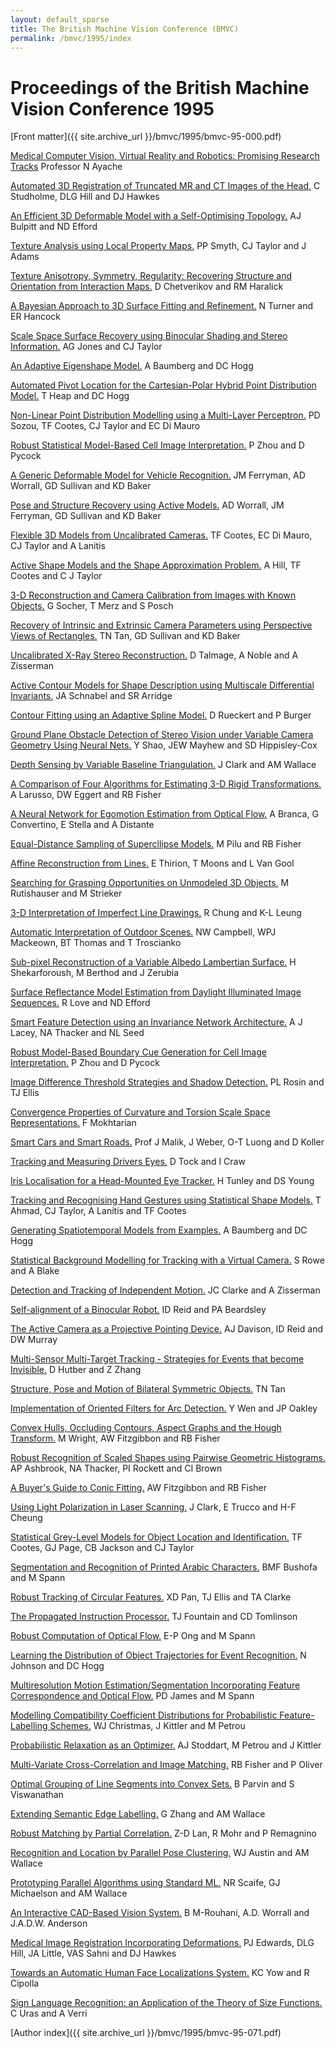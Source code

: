 ```yaml
---
layout: default_sparse
title: The British Machine Vision Conference (BMVC)
permalink: /bmvc/1995/index
---
```


# Proceedings of the British Machine Vision Conference 1995

[Front matter]({{ site.archive_url }}/bmvc/1995/bmvc-95-000.pdf)

[Medical Computer Vision, Virtual Reality and Robotics: Promising Research Tracks](bmvc-95-001.html)
Professor N Ayache

[Automated 3D Registration of Truncated MR and CT Images of the Head.](bmvc-95-002.html)
C Studholme, DLG Hill and DJ Hawkes

[An Efficient 3D Deformable Model with a Self-Optimising Topology.](bmvc-95-003.html)
AJ Bulpitt and ND Efford

[Texture Analysis using Local Property Maps.](bmvc-95-004.html)
PP Smyth, CJ Taylor and J Adams

[Texture Anisotropy, Symmetry, Regularity: Recovering Structure and Orientation from Interaction Maps.](bmvc-95-005.html)
D Chetverikov and RM Haralick

[A Bayesian Approach to 3D Surface Fitting and Refinement.](bmvc-95-006.html)
N Turner and ER Hancock

[Scale Space Surface Recovery using Binocular Shading and Stereo Information.](bmvc-95-007.html)
AG Jones and CJ Taylor

[An Adaptive Eigenshape Model.](bmvc-95-008.html)
A Baumberg and DC Hogg

[Automated Pivot Location for the Cartesian-Polar Hybrid Point Distribution Model.](bmvc-95-009.html)
T Heap and DC Hogg

[Non-Linear Point Distribution Modelling using a Multi-Layer Perceptron.](bmvc-95-010.html)
PD Sozou, TF Cootes, CJ Taylor and EC Di Mauro

[Robust Statistical Model-Based Cell Image Interpretation.](bmvc-95-011.html)
P Zhou and D Pycock

[A Generic Deformable Model for Vehicle Recognition.](bmvc-95-012.html)
JM Ferryman, AD Worrall, GD Sullivan and KD Baker

[Pose and Structure Recovery using Active Models.](bmvc-95-013.html)
AD Worrall, JM Ferryman, GD Sullivan and KD Baker

[Flexible 3D Models from Uncalibrated Cameras.](bmvc-95-014.html)
TF Cootes, EC Di Mauro, CJ Taylor and A Lanitis

[Active Shape Models and the Shape Approximation Problem.](bmvc-95-015.html)
A Hill, TF Cootes and C J Taylor

[3-D Reconstruction and Camera Calibration from Images with Known Objects.](bmvc-95-016.html)
G Socher, T Merz and S Posch

[Recovery of Intrinsic and Extrinsic Camera Parameters using Perspective Views of Rectangles.](bmvc-95-017.html)
TN Tan, GD Sullivan and KD Baker

[Uncalibrated X-Ray Stereo Reconstruction.](bmvc-95-018.html)
D Talmage, A Noble and A Zisserman

[Active Contour Models for Shape Description using Multiscale Differential Invariants.](bmvc-95-019.html)
JA Schnabel and SR Arridge

[Contour Fitting using an Adaptive Spline Model.](bmvc-95-020.html)
D Rueckert and P Burger

[Ground Plane Obstacle Detection of Stereo Vision under Variable Camera Geometry Using Neural Nets.](bmvc-95-021.html)
Y Shao, JEW Mayhew and SD Hippisley-Cox

[Depth Sensing by Variable Baseline Triangulation.](bmvc-95-022.html)
J Clark and AM Wallace

[A Comparison of Four Algorithms for Estimating 3-D Rigid Transformations.](bmvc-95-023.html)
A Larusso, DW Eggert and RB Fisher

[A Neural Network for Egomotion Estimation from Optical Flow.](bmvc-95-024.html)
A Branca, G Convertino, E Stella and A Distante

[Equal-Distance Sampling of Supercllipse Models.](bmvc-95-025.html)
M Pilu and RB Fisher

[Affine Reconstruction from Lines.](bmvc-95-026.html)
E Thirion, T Moons and L Van Gool

[Searching for Grasping Opportunities on Unmodeled 3D Objects.](bmvc-95-027.html)
M Rutishauser and M Strieker

[3-D Interpretation of Imperfect Line Drawings.](bmvc-95-028.html)
R Chung and K-L Leung

[Automatic Interpretation of Outdoor Scenes.](bmvc-95-029.html)
NW Campbell, WPJ Mackeown, BT Thomas and T Troscianko

[Sub-pixel Reconstruction of a Variable Albedo Lambertian Surface.](bmvc-95-030.html)
H Shekarforoush, M Berthod and J Zerubia

[Surface Reflectance Model Estimation from Daylight Illuminated Image Sequences.](bmvc-95-031.html)
R Love and ND Efford

[Smart Feature Detection using an Invariance Network Architecture.](bmvc-95-032.html)
A J Lacey, NA Thacker and NL Seed

[Robust Model-Based Boundary Cue Generation for Cell Image Interpretation.](bmvc-95-033.html)
P Zhou and D Pycock

[Image Difference Threshold Strategies and Shadow Detection.](bmvc-95-034.html)
PL Rosin and TJ Ellis

[Convergence Properties of Curvature and Torsion Scale Space Representations.](bmvc-95-035.html)
F Mokhtarian

[Smart Cars and Smart Roads.](bmvc-95-036.html)
Prof J Malik, J Weber, O-T Luong and D Koller

[Tracking and Measuring Drivers Eyes.](bmvc-95-037.html)
D Tock and I Craw

[Iris Localisation for a Head-Mounted Eye Tracker.](bmvc-95-038.html)
H Tunley and DS Young

[Tracking and Recognising Hand Gestures using Statistical Shape Models.](bmvc-95-039.html)
T Ahmad, CJ Taylor, A Lanitis and TF Cootes

[Generating Spatiotemporal Models from Examples.](bmvc-95-040.html)
A Baumberg and DC Hogg

[Statistical Background Modelling for Tracking with a Virtual Camera.](bmvc-95-041.html)
S Rowe and A Blake

[Detection and Tracking of Independent Motion.](bmvc-95-042.html)
JC Clarke and A Zisserman

[Self-alignment of a Binocular Robot.](bmvc-95-043.html)
ID Reid and PA Beardsley

[The Active Camera as a Projective Pointing Device.](bmvc-95-044.html)
AJ Davison, ID Reid and DW Murray

[Multi-Sensor Multi-Target Tracking - Strategies for Events that become Invisible.](bmvc-95-045.html)
D Hutber and Z Zhang

[Structure, Pose and Motion of Bilateral Symmetric Objects.](bmvc-95-046.html)
TN Tan

[Implementation of Oriented Filters for Arc Detection.](bmvc-95-047.html)
Y Wen and JP Oakley

[Convex Hulls, Occluding Contours, Aspect Graphs and the Hough Transform.](bmvc-95-048.html)
M Wright, AW Fitzgibbon and RB Fisher

[Robust Recognition of Scaled Shapes using Pairwise Geometric Histograms.](bmvc-95-049.html)
AP Ashbrook, NA Thacker, PI Rockett and CI Brown

[A Buyer's Guide to Conic Fitting.](bmvc-95-050.html)
AW Fitzgibbon and RB Fisher

[Using Light Polarization in Laser Scanning.](bmvc-95-051.html)
J Clark, E Trucco and H-F Cheung

[Statistical Grey-Level Models for Object Location and Identification.](bmvc-95-052.html)
TF Cootes, GJ Page, CB Jackson and CJ Taylor

[Segmentation and Recognition of Printed Arabic Characters.](bmvc-95-053.html)
BMF Bushofa and M Spann

[Robust Tracking of Circular Features.](bmvc-95-054.html)
XD Pan, TJ Ellis and TA Clarke

[The Propagated Instruction Processor.](bmvc-95-055.html)
TJ Fountain and CD Tomlinson

[Robust Computation of Optical Flow.](bmvc-95-056.html)
E-P Ong and M Spann

[Learning the Distribution of Object Trajectories for Event Recognition.](bmvc-95-057.html)
N Johnson and DC Hogg

[Multiresolution Motion Estimation/Segmentation Incorporating Feature Correspondence and Optical Flow.](bmvc-95-058.html)
PD James and M Spann

[Modelling Compatibility Coefficient Distributions for Probabilistic Feature-Labelling Schemes.](bmvc-95-059.html)
WJ Christmas, J Kittler and M Petrou

[Probabilistic Relaxation as an Optimizer.](bmvc-95-060.html)
AJ Stoddart, M Petrou and J Kittler

[Multi-Variate Cross-Correlation and Image Matching.](bmvc-95-061.html)
RB Fisher and P Oliver

[Optimal Grouping of Line Segments into Convex Sets.](bmvc-95-062.html)
B Parvin and S Viswanathan

[Extending Semantic Edge Labelling.](bmvc-95-063.html)
G Zhang and AM Wallace

[Robust Matching by Partial Correlation.](bmvc-95-064.html)
Z-D Lan, R Mohr and P Remagnino

[Recognition and Location by Parallel Pose Clustering.](bmvc-95-065.html)
WJ Austin and AM Wallace

[Prototyping Parallel Algorithms using Standard ML.](bmvc-95-066.html)
NR Scaife, GJ Michaelson and AM Wallace

[An Interactive CAD-Based Vision System.](bmvc-95-067.html)
B M-Rouhani, A.D. Worrall and J.A.D.W. Anderson

[Medical Image Registration Incorporating Deformations.](bmvc-95-068.html)
PJ Edwards, DLG Hill, JA Little, VAS Sahni and DJ Hawkes

[Towards an Automatic Human Face Localizations System.](bmvc-95-069.html)
KC Yow and R Cipolla

[Sign Language Recognition: an Application of the Theory of Size Functions.](bmvc-95-070.html)
C Uras and A Verri

[Author index]({{ site.archive_url }}/bmvc/1995/bmvc-95-071.pdf)
